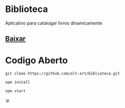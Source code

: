 # Biblioteca
Aplicativo para catalogar livros dinamicamente

## [Baixar](https://github.com/alt-art/biblioteca/releases "Baixar")

# Codigo Aberto

```git clone https://github.com/alt-art/biblioteca.git```

```npm install```

```npm start```

:p
